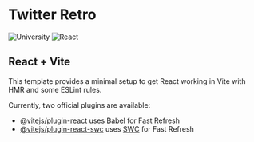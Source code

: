 # Twitter Retro

![University](https://img.shields.io/badge/University-Project-2F77DF?labelColor=679EEE&style=for-the-badge)
![React](https://shields.io/badge/react-black?logo=react&style=for-the-badge)

## React + Vite

This template provides a minimal setup to get React working in Vite with HMR and some ESLint rules.

Currently, two official plugins are available:

- [@vitejs/plugin-react](https://github.com/vitejs/vite-plugin-react/blob/main/packages/plugin-react/README.md) uses [Babel](https://babeljs.io/) for Fast Refresh
- [@vitejs/plugin-react-swc](https://github.com/vitejs/vite-plugin-react-swc) uses [SWC](https://swc.rs/) for Fast Refresh
